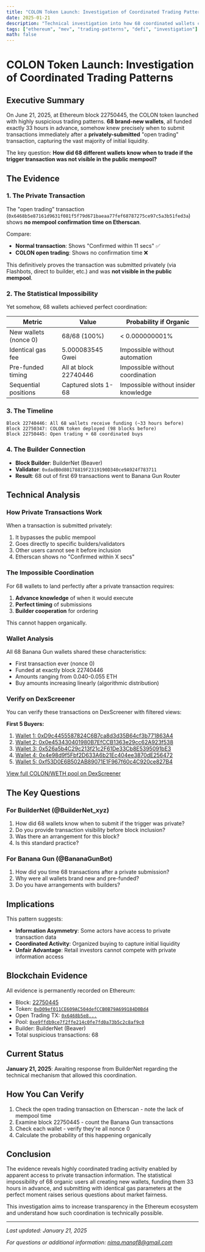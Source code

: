 ```yaml
---
title: "COLON Token Launch: Investigation of Coordinated Trading Patterns"
date: 2025-01-21
description: "Technical investigation into how 68 coordinated wallets captured initial liquidity after a privately submitted transaction"
tags: ["ethereum", "mev", "trading-patterns", "defi", "investigation"]
math: false
---
```


# COLON Token Launch: Investigation of Coordinated Trading Patterns

## Executive Summary

On June 21, 2025, at Ethereum block 22750445, the COLON token launched with highly suspicious trading patterns. **68 brand-new wallets**, all funded exactly 33 hours in advance, somehow knew precisely when to submit transactions immediately after a **privately-submitted** "open trading" transaction, capturing the vast majority of initial liquidity.

The key question: **How did 68 different wallets know when to trade if the trigger transaction was not visible in the public mempool?**

## The Evidence

### 1. The Private Transaction

The "open trading" transaction (`0x6468b5e87161d9631f081f5f79d671baeaa77fef68787275ce97c5a3b51fed3a`) shows **no mempool confirmation time on Etherscan**. 

Compare:
- **Normal transaction**: Shows "Confirmed within 11 secs" ✅
- **COLON open trading**: Shows no confirmation time ❌

This definitively proves the transaction was submitted privately (via Flashbots, direct to builder, etc.) and was **not visible in the public mempool**.

### 2. The Statistical Impossibility

Yet somehow, 68 wallets achieved perfect coordination:

| Metric | Value | Probability if Organic |
|--------|-------|------------------------|
| New wallets (nonce 0) | 68/68 (100%) | < 0.000000001% |
| Identical gas fee | 5.000083545 Gwei | Impossible without automation |
| Pre-funded timing | All at block 22740446 | Impossible without coordination |
| Sequential positions | Captured slots 1-68 | Impossible without insider knowledge |

### 3. The Timeline

```
Block 22740446: All 68 wallets receive funding (~33 hours before)
Block 22750347: COLON token deployed (98 blocks before)
Block 22750445: Open trading + 68 coordinated buys
```

### 4. The Builder Connection

- **Block Builder**: BuilderNet (Beaver)
- **Validator**: `0xdadB0d80178819F2319190D340ce9A924f783711`
- **Result**: 68 out of first 69 transactions went to Banana Gun Router

## Technical Analysis

### How Private Transactions Work

When a transaction is submitted privately:
1. It bypasses the public mempool
2. Goes directly to specific builders/validators
3. Other users cannot see it before inclusion
4. Etherscan shows no "Confirmed within X secs"

### The Impossible Coordination

For 68 wallets to land perfectly after a private transaction requires:
1. **Advance knowledge** of when it would execute
2. **Perfect timing** of submissions
3. **Builder cooperation** for ordering

This cannot happen organically.

### Wallet Analysis

All 68 Banana Gun wallets shared these characteristics:
- First transaction ever (nonce 0)
- Funded at exactly block 22740446
- Amounts ranging from 0.040-0.055 ETH
- Buy amounts increasing linearly (algorithmic distribution)

### Verify on DexScreener

You can verify these transactions on DexScreener with filtered views:

**First 5 Buyers:**
1. [Wallet 1: 0xD9c4455587824C6B7ca8d3d35B64cf3b771863A4](https://dexscreener.com/ethereum/0xe9ffdb9ce7f2ffe214c0fe7fd0a73b5c2c8af9c0?maker=0xD9c4455587824C6B7ca8d3d35B64cf3b771863A4)
2. [Wallet 2: 0x0e453430401980B7EfCCB1363e29cc62A923f538](https://dexscreener.com/ethereum/0xe9ffdb9ce7f2ffe214c0fe7fd0a73b5c2c8af9c0?maker=0x0e453430401980B7EfCCB1363e29cc62A923f538)
3. [Wallet 3: 0x526a5b4C29c213f21c2F61De33Cb8E5395091bE3](https://dexscreener.com/ethereum/0xe9ffdb9ce7f2ffe214c0fe7fd0a73b5c2c8af9c0?maker=0x526a5b4C29c213f21c2F61De33Cb8E5395091bE3)
4. [Wallet 4: 0x4e98d9f5Fbf2D633A6b21Ec404ee3870dE256472](https://dexscreener.com/ethereum/0xe9ffdb9ce7f2ffe214c0fe7fd0a73b5c2c8af9c0?maker=0x4e98d9f5Fbf2D633A6b21Ec404ee3870dE256472)
5. [Wallet 5: 0xf53D0E6B502AB89071E1F967f60c4C920ce827B4](https://dexscreener.com/ethereum/0xe9ffdb9ce7f2ffe214c0fe7fd0a73b5c2c8af9c0?maker=0xf53D0E6B502AB89071E1F967f60c4C920ce827B4)

[View full COLON/WETH pool on DexScreener](https://dexscreener.com/ethereum/0xe9ffdb9ce7f2ffe214c0fe7fd0a73b5c2c8af9c0)

## The Key Questions

### For BuilderNet (@BuilderNet_xyz)

1. How did 68 wallets know when to submit if the trigger was private?
2. Do you provide transaction visibility before block inclusion?
3. Was there an arrangement for this block?
4. Is this standard practice?

### For Banana Gun (@BananaGunBot)

1. How did you time 68 transactions after a private submission?
2. Why were all wallets brand new and pre-funded?
3. Do you have arrangements with builders?

## Implications

This pattern suggests:
- **Information Asymmetry**: Some actors have access to private transaction data
- **Coordinated Activity**: Organized buying to capture initial liquidity
- **Unfair Advantage**: Retail investors cannot compete with private information access

## Blockchain Evidence

All evidence is permanently recorded on Ethereum:
- Block: [22750445](https://etherscan.io/block/22750445)
- Token: [`0xD09ef011CE609AC504defCCB0B79A699184D0Bd4`](https://etherscan.io/token/0xD09ef011CE609AC504defCCB0B79A699184D0Bd4)
- Open Trading TX: [`0x6468b5e8...`](https://etherscan.io/tx/0x6468b5e87161d9631f081f5f79d671baeaa77fef68787275ce97c5a3b51fed3a)
- Pool: [`0xe9ffdb9ce7f2ffe214c0fe7fd0a73b5c2c8af9c0`](https://etherscan.io/address/0xe9ffdb9ce7f2ffe214c0fe7fd0a73b5c2c8af9c0)
- Builder: BuilderNet (Beaver)
- Total suspicious transactions: 68

## Current Status

**January 21, 2025**: Awaiting response from BuilderNet regarding the technical mechanism that allowed this coordination.

## How You Can Verify

1. Check the open trading transaction on Etherscan - note the lack of mempool time
2. Examine block 22750445 - count the Banana Gun transactions
3. Check each wallet - verify they're all nonce 0
4. Calculate the probability of this happening organically

## Conclusion

The evidence reveals highly coordinated trading activity enabled by apparent access to private transaction information. The statistical impossibility of 68 organic users all creating new wallets, funding them 33 hours in advance, and submitting with identical gas parameters at the perfect moment raises serious questions about market fairness.

This investigation aims to increase transparency in the Ethereum ecosystem and understand how such coordination is technically possible.

---

*Last updated: January 21, 2025*

*For questions or additional information: nima.manaf8@gmail.com*